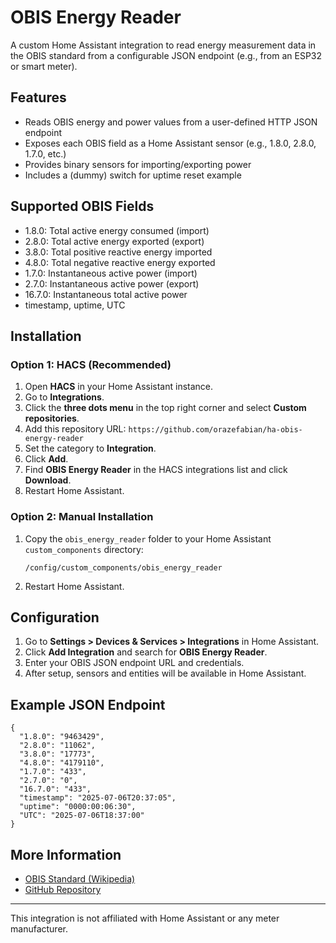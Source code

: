 # OBIS Energy Reader

A custom Home Assistant integration to read energy measurement data in the OBIS standard from a configurable JSON endpoint (e.g., from an ESP32 or smart meter).

## Features
- Reads OBIS energy and power values from a user-defined HTTP JSON endpoint
- Exposes each OBIS field as a Home Assistant sensor (e.g., 1.8.0, 2.8.0, 1.7.0, etc.)
- Provides binary sensors for importing/exporting power
- Includes a (dummy) switch for uptime reset example

## Supported OBIS Fields
- 1.8.0: Total active energy consumed (import)
- 2.8.0: Total active energy exported (export)
- 3.8.0: Total positive reactive energy imported
- 4.8.0: Total negative reactive energy exported
- 1.7.0: Instantaneous active power (import)
- 2.7.0: Instantaneous active power (export)
- 16.7.0: Instantaneous total active power
- timestamp, uptime, UTC

## Installation

### Option 1: HACS (Recommended)
1. Open **HACS** in your Home Assistant instance.
2. Go to **Integrations**.
3. Click the **three dots menu** in the top right corner and select **Custom repositories**.
4. Add this repository URL: `https://github.com/orazefabian/ha-obis-energy-reader`
5. Set the category to **Integration**.
6. Click **Add**.
7. Find **OBIS Energy Reader** in the HACS integrations list and click **Download**.
8. Restart Home Assistant.

### Option 2: Manual Installation
1. Copy the `obis_energy_reader` folder to your Home Assistant `custom_components` directory:
   ```
   /config/custom_components/obis_energy_reader
   ```
2. Restart Home Assistant.

## Configuration
1. Go to **Settings > Devices & Services > Integrations** in Home Assistant.
2. Click **Add Integration** and search for **OBIS Energy Reader**.
3. Enter your OBIS JSON endpoint URL and credentials.
4. After setup, sensors and entities will be available in Home Assistant.

## Example JSON Endpoint
```
{
  "1.8.0": "9463429",
  "2.8.0": "11062",
  "3.8.0": "17773",
  "4.8.0": "4179110",
  "1.7.0": "433",
  "2.7.0": "0",
  "16.7.0": "433",
  "timestamp": "2025-07-06T20:37:05",
  "uptime": "0000:00:06:30",
  "UTC": "2025-07-06T18:37:00"
}
```

## More Information
- [OBIS Standard (Wikipedia)](https://en.wikipedia.org/wiki/OBIS_code)
- [GitHub Repository](https://github.com/orazefabian/ha-obis-energy-reader)

---
This integration is not affiliated with Home Assistant or any meter manufacturer.

